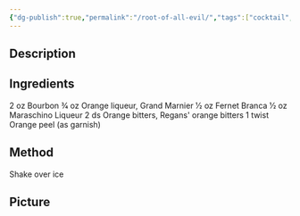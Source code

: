 ```yaml
---
{"dg-publish":true,"permalink":"/root-of-all-evil/","tags":["cocktail","fernet","Cointreau","Maraschino"]}
---
```


## Description


## Ingredients


2 oz Bourbon 
3⁄4 oz Orange liqueur, Grand Marnier
1⁄2 oz Fernet Branca 
1⁄2 oz Maraschino Liqueur 
2 ds Orange bitters, Regans' orange bitters 
1 twist Orange peel (as garnish)

## Method

Shake over ice
## Picture
